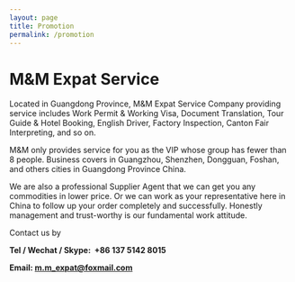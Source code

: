 ```yaml
---
layout: page
title: Promotion
permalink: /promotion
---
```


# M&M Expat Service

Located in Guangdong Province, M&M Expat Service Company providing service includes Work Permit & Working Visa, Document Translation, Tour Guide & Hotel Booking, English Driver, Factory Inspection, Canton Fair Interpreting, and so on. 

M&M only provides service for you as the VIP whose group has fewer than 8 people. Business covers in Guangzhou, Shenzhen, Dongguan, Foshan, and others cities in Guangdong Province China. 

We are also a professional Supplier Agent that we can get you any commodities in lower price. Or we can work as your representative here in China to follow up your order completely and successfully. Honestly management and trust-worthy is our fundamental work attitude. 

Contact us by

**Tel / Wechat / Skype:  +86 137 5142 8015**

**Email: m.m_expat@foxmail.com**
